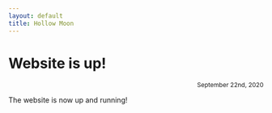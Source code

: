 ```yaml
---
layout: default
title: Hollow Moon
---
```


# Website is up!
<div align="right"><p style="font-size:12px">September 22nd, 2020</p></div>



The website is now up and running!
